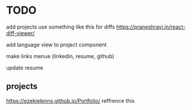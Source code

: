 # TODO 
add projects 
use something like this for diffs https://praneshravi.in/react-diff-viewer/

add language view to project component 

make links menue (linkedin, resume, github)

update resume 

## projects 
https://ezekielenns.github.io/Portfolio/ 
reffrence this
